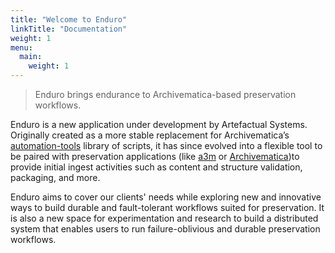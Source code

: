 ```yaml
---
title: "Welcome to Enduro"
linkTitle: "Documentation"
weight: 1
menu:
  main:
    weight: 1
---
```


> Enduro brings endurance to Archivematica-based preservation workflows.

Enduro is a new application under development by Artefactual Systems. Originally created 
as a more stable replacement for Archivematica’s [automation-tools][automation-tools] 
library of scripts, it has since evolved into a flexible tool to be paired with 
preservation applications (like [a3m][a3m] or [Archivematica][archivematica])to provide 
initial ingest activities such as content and structure validation, packaging, and more.

Enduro aims to cover our clients' needs while exploring new and innovative ways to build 
durable and fault-tolerant workflows suited for preservation. It is also a new space for 
experimentation and research to build a distributed system that enables users to run 
failure-oblivious and durable preservation workflows.

[archivematica]: https://archivematica.org
[automation-tools]: https://github.com/artefactual/automation-tools
[a3m]: https://github.com/artefactual-labs/a3m
